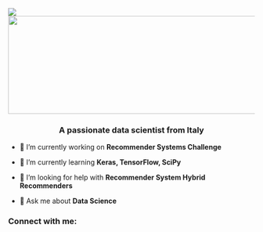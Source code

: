 

<img align="center" src="https://i.ibb.co/nzJSrG2/Schermata-2021-12-06-alle-17-14-00.png">
<img align="center" src="https://i.ibb.co/DbDLJ1H/Hi-I-m-ROBER-2.png" width="600" height="200" >
<h3 align="center">A passionate data scientist from Italy</h3>

- 🔭 I’m currently working on **Recommender Systems Challenge**

- 🌱 I’m currently learning **Keras, TensorFlow, SciPy**

- 🤝 I’m looking for help with **Recommender System Hybrid Recommenders**

- 💬 Ask me about **Data Science**



<h3 align="left">Connect with me:</h3>
<p align="left">
</p>
